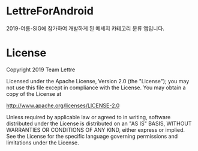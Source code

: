 # LettreForAndroid
2019-여름-SIG에 참가하여 개발하게 된 메세지 카테고리 분류 앱입니다.



# License
Copyright 2019 Team Lettre

Licensed under the Apache License, Version 2.0 (the "License");
you may not use this file except in compliance with the License.
You may obtain a copy of the License at

   http://www.apache.org/licenses/LICENSE-2.0

Unless required by applicable law or agreed to in writing, software
distributed under the License is distributed on an "AS IS" BASIS,
WITHOUT WARRANTIES OR CONDITIONS OF ANY KIND, either express or implied.
See the License for the specific language governing permissions and
limitations under the License.
